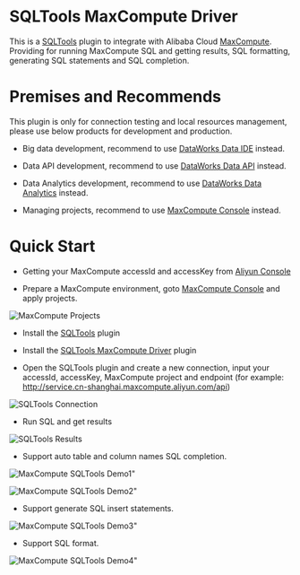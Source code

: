 # SQLTools MaxCompute Driver

This is a [SQLTools](https://marketplace.visualstudio.com/items?itemName=mtxr.sqltools) plugin to integrate with Alibaba Cloud [MaxCompute](https://maxcompute.console.aliyun.com/). Providing for running MaxCompute SQL and getting results, SQL formatting, generating SQL statements and SQL completion.

# Premises and Recommends

This plugin is only for connection testing and local resources management, please use below products for development and production.

- Big data development, recommend to use [DataWorks Data IDE](https://ide-cn-shanghai.data.aliyun.com/) instead.

- Data API development, recommend to use [DataWorks Data API](https://ds-cn-shanghai.data.aliyun.com/) instead.

- Data Analytics development, recommend to use [DataWorks Data Analytics](https://da-cn-shanghai.data.aliyun.com/) instead.

- Managing projects, recommend to use [MaxCompute Console](https://maxcompute.console.aliyun.com/) instead.

# Quick Start

- Getting your MaxCompute accessId and accessKey from [Aliyun Console](https://ram.console.aliyun.com/manage/ak)

- Prepare a MaxCompute environment, goto [MaxCompute Console](https://maxcompute.console.aliyun.com/) and apply projects.

![MaxCompute Projects](https://img.alicdn.com/imgextra/i4/O1CN019dBglK1KfWdhBxMIU_!!6000000001191-0-tps-2878-1506.jpg)

- Install the [SQLTools](https://marketplace.visualstudio.com/items?itemName=mtxr.sqltools) plugin

- Install the [SQLTools MaxCompute Driver](https://marketplace.visualstudio.com/items?itemName=dataworks.sqltools-driver-maxcompute) plugin

- Open the SQLTools plugin and create a new connection, input your accessId, accessKey, MaxCompute project and endpoint (for example: http://service.cn-shanghai.maxcompute.aliyun.com/api)

![SQLTools Connection](https://img.alicdn.com/imgextra/i4/O1CN01XYtcHI1r3OzP34QjG_!!6000000005575-0-tps-2878-1668.jpg)

- Run SQL and get results

![SQLTools Results](https://img.alicdn.com/imgextra/i1/O1CN01VedGCa1Mw8ER5v7Bg_!!6000000001498-0-tps-2878-1666.jpg)

- Support auto table and column names SQL completion.

![MaxCompute SQLTools Demo1"](https://img.alicdn.com/imgextra/i3/O1CN01p88eOE23vEwOTMSvH_!!6000000007317-0-tps-2878-1670.jpg)

![MaxCompute SQLTools Demo2"](https://img.alicdn.com/imgextra/i2/O1CN011LmXUV1al3GwIdYPR_!!6000000003369-0-tps-2878-1668.jpg)

- Support generate SQL insert statements.

![MaxCompute SQLTools Demo3"](https://img.alicdn.com/imgextra/i3/O1CN01aYlVaP1mn8SotwFOq_!!6000000004998-0-tps-2878-1668.jpg)

- Support SQL format.

![MaxCompute SQLTools Demo4"](https://img.alicdn.com/imgextra/i2/O1CN018kFl5e1GepZpKD3zW_!!6000000000648-0-tps-2878-1668.jpg)

